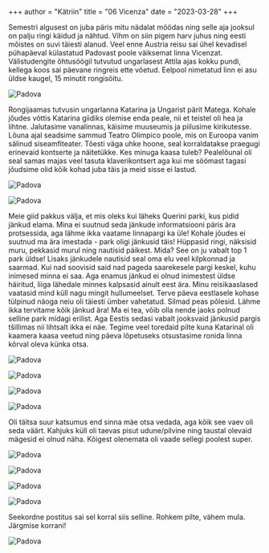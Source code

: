 +++
author = "Kätriin"
title = "06 Vicenza"
date = "2023-03-28"
+++

Semestri algusest on juba päris mitu nädalat möödas ning selle aja jooksul on palju ringi käidud ja nähtud. Vihm on siin pigem harv juhus ning eesti mõistes on suvi täiesti alanud. Veel enne Austria reisu sai ühel kevadisel pühapäeval külastatud Padovast poole väiksemat linna Vicenzat. Välistudengite õhtusöögil tutvutud ungarlasest Attila ajas kokku pundi, kellega koos sai päevane ringreis ette võetud. Eelpool nimetatud linn ei asu üldse kaugel, 15 minutit rongisõitu. 

![Padova](/images/06-1.jpg)

Rongijaamas tutvusin ungarlanna Katarina ja Ungarist pärit Matega. Kohale jõudes võttis Katarina giidiks olemise enda peale, nii et teistel oli hea ja lihtne. Jalutasime vanalinnas, käisime muuseumis ja piilusime kirikutesse. Lõuna ajal seadsime sammud Teatro Olimpico poole, mis on Euroopa vanim sälinud siseamfiteater. Tõesti väga uhke hoone, seal korraldatakse praegugi erinevaid kontserte ja näitetükke. Kes minuga kaasa tuleb? Pealelõunal oli seal samas majas veel tasuta klaverikontsert aga kui me söömast tagasi jõudsime olid kõik kohad juba täis ja meid sisse ei lastud. 

![Padova](/images/06-2.jpg)

![Padova](/images/06-3.jpg)

Meie giid pakkus välja, et mis oleks kui läheks Querini parki, kus pidid jänkud elama. Mina ei suutnud seda jänkude informatsiooni päris ära protsessida, aga lähme ikka vaatame linnapargi ka üle! Kohale jõudes ei suutnud ma ära imestada - park oligi jänkusid täis! Hüppasid ringi, näksisid muru, pekkasid murul ning nautisid päikest. Mida? See on ju vabalt top 1 park üldse! Lisaks jänkudele nautisid seal oma elu veel kilpkonnad ja saarmad. Kui nad soovisid said nad pageda saarekesele pargi keskel, kuhu inimesed minna ei saa. Aga enamus jänkud ei olnud inimestest üldse häiritud, liiga lähedale minnes kalpsasid ainult eest ära. Minu reisikaaslased vaatasid mind küll nagu mingit hullumeelset. Terve päeva eestlasele kohase tülpinud näoga neiu oli täiesti ümber vahetatud. Silmad peas põlesid. Lähme ikka tervitame kõik jänkud ära! Ma ei tea, võib olla nende jaoks polnud selline park midagi erilist. Aga Eestis sedasi vabalt jooksvaid jänkusid pargis tšillimas nii lihtsalt ikka ei näe. Tegime veel toredaid pilte kuna Katarinal oli kaamera kaasa veetud ning päeva lõpetuseks otsustasime ronida linna kõrval oleva künka otsa. 

![Padova](/images/06-4.jpg)

![Padova](/images/06-5.jpg)

![Padova](/images/06-6.jpg)

![Padova](/images/06-7.jpg)

Oli täitsa suur katsumus end sinna mäe otsa vedada, aga kõik see vaev oli seda väärt. Kahjuks küll oli taevas pisut udune/pilvine ning taustal olevaid mägesid ei olnud näha. Kõigest olenemata oli vaade sellegi poolest super. 

![Padova](/images/06-8.jpg)

![Padova](/images/06-9.jpg)

![Padova](/images/06-10.jpg)

![Padova](/images/06-11.jpg)

Seekordne postitus sai sel korral siis selline. Rohkem pilte, vähem mula. Järgmise korrani!

![Padova](/images/06-12.jpg)

